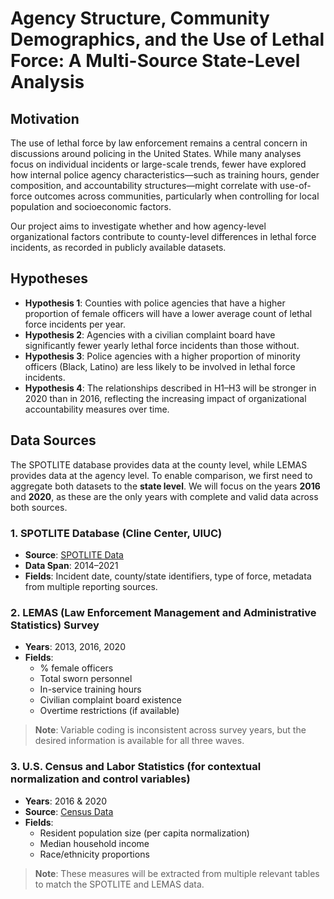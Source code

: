 # Agency Structure, Community Demographics, and the Use of Lethal Force: A Multi-Source State-Level Analysis

## Motivation

The use of lethal force by law enforcement remains a central concern in discussions around policing in the United States. While many analyses focus on individual incidents or large-scale trends, fewer have explored how internal police agency characteristics—such as training hours, gender composition, and accountability structures—might correlate with use-of-force outcomes across communities, particularly when controlling for local population and socioeconomic factors.

Our project aims to investigate whether and how agency-level organizational factors contribute to county-level differences in lethal force incidents, as recorded in publicly available datasets.

## Hypotheses

- **Hypothesis 1**: Counties with police agencies that have a higher proportion of female officers will have a lower average count of lethal force incidents per year.
- **Hypothesis 2**: Agencies with a civilian complaint board have significantly fewer yearly lethal force incidents than those without.
- **Hypothesis 3**: Police agencies with a higher proportion of minority officers (Black, Latino) are less likely to be involved in lethal force incidents.
- **Hypothesis 4**: The relationships described in H1–H3 will be stronger in 2020 than in 2016, reflecting the increasing impact of organizational accountability measures over time.

## Data Sources

The SPOTLITE database provides data at the county level, while LEMAS provides data at the agency level. To enable comparison, we first need to aggregate both datasets to the **state level**. We will focus on the years **2016** and **2020**, as these are the only years with complete and valid data across both sources.

### 1. SPOTLITE Database (Cline Center, UIUC)

- **Source**: [SPOTLITE Data](https://clinecenter.illinois.edu/spotlite/data)
- **Data Span**: 2014–2021
- **Fields**: Incident date, county/state identifiers, type of force, metadata from multiple reporting sources.

### 2. LEMAS (Law Enforcement Management and Administrative Statistics) Survey

- **Years**: 2013, 2016, 2020
- **Fields**:
  - % female officers
  - Total sworn personnel
  - In-service training hours
  - Civilian complaint board existence
  - Overtime restrictions (if available)

> **Note**: Variable coding is inconsistent across survey years, but the desired information is available for all three waves.

### 3. U.S. Census and Labor Statistics (for contextual normalization and control variables)

- **Years**: 2016 & 2020
- **Source**: [Census Data](https://data.census.gov/table/ACSST1Y2023.S1902?q=United+States&t=Income+(Households,+Families,+Individuals)&g=010XX00US,$0400000)
- **Fields**:
  - Resident population size (per capita normalization)
  - Median household income
  - Race/ethnicity proportions

> **Note**: These measures will be extracted from multiple relevant tables to match the SPOTLITE and LEMAS data.
